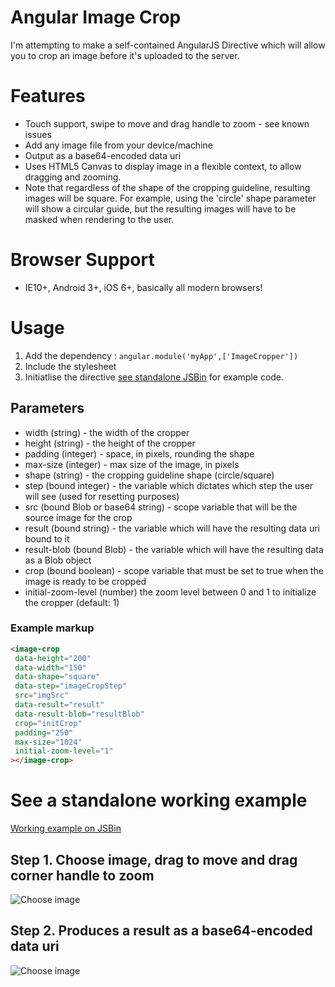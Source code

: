 Angular Image Crop
==================

I'm attempting to make a self-contained AngularJS Directive which will allow you to crop an image before it's uploaded to the server.

# Features

* Touch support, swipe to move and drag handle to zoom  - see known issues
* Add any image file from your device/machine
* Output as a base64-encoded data uri
* Uses HTML5 Canvas to display image in a flexible context, to allow dragging and zooming.
* Note that regardless of the shape of the cropping guideline, resulting images will be square. For example, using the 'circle' shape parameter will show a circular guide, but the resulting images will have to be masked when rendering to the user.

# Browser Support
* IE10+, Android 3+, iOS 6+, basically all modern browsers!

# Usage

1. Add the dependency : `angular.module('myApp',['ImageCropper'])`
2. Include the stylesheet
3. Initiatlise the directive [see standalone JSBin](http://jsbin.com/fovovu/1/edit?javascript,output) for example code.

## Parameters

* width (string) - the width of the cropper
* height (string) - the height of the cropper
* padding (integer) - space, in pixels, rounding the shape
* max-size (integer) - max size of the image, in pixels
* shape (string) - the cropping guideline shape (circle/square)
* step (bound integer) - the variable which dictates which step the user will see (used for resetting purposes)
* src (bound Blob or base64 string) - scope variable that will be the source image for the crop
* result (bound string) - the variable which will have the resulting data uri bound to it
* result-blob (bound Blob) - the variable which will have the resulting data as a Blob object
* crop (bound boolean) - scope variable that must be set to true when the image is ready to be cropped
* initial-zoom-level (number) the zoom level between 0 and 1 to initialize the cropper (default: 1)

### Example markup
```html
<image-crop			 
 data-height="200"
 data-width="150"
 data-shape="square"
 data-step="imageCropStep"
 src="imgSrc"
 data-result="result"
 data-result-blob="resultBlob"
 crop="initCrop"
 padding="250"
 max-size="1024"
 initial-zoom-level="1"
></image-crop>
```

# See a standalone working example
[Working example on JSBin](http://jsbin.com/fovovu/1/edit?javascript,output)

## Step 1. Choose image, drag to move and drag corner handle to zoom

![Choose image](https://s3-eu-west-1.amazonaws.com/andyshora/crop-step-1.png)

## Step 2. Produces a result as a base64-encoded data uri

![Choose image](https://s3-eu-west-1.amazonaws.com/andyshora/crop-step-2.png)
